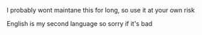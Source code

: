 I probably wont maintane this for long, so use it at your own risk






English is my second language so sorry if it's bad
